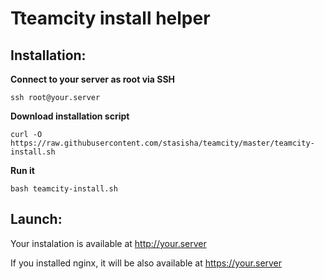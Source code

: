 # Tteamcity install helper

## Installation:

__Connect to your server as root via SSH__
```
ssh root@your.server
```
__Download installation script__
```
curl -O https://raw.githubusercontent.com/stasisha/teamcity/master/teamcity-install.sh
```
__Run it__
```
bash teamcity-install.sh
```
## Launch:
Your instalation is available at http://your.server

If you installed nginx, it will be also available at https://your.server
